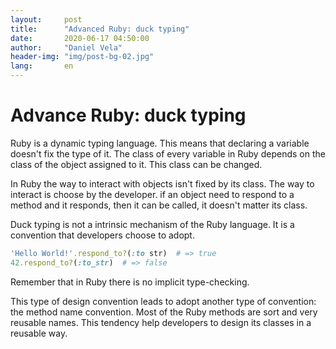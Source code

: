 ```yaml
---
layout:     post
title:      "Advanced Ruby: duck typing"
date:       2020-06-17 04:50:00
author:     "Daniel Vela"
header-img: "img/post-bg-02.jpg"
lang:       en
---
```


# Advance Ruby: duck typing

Ruby is a dynamic typing language. This means that declaring a variable doesn't fix the type of it. The class of every variable in Ruby depends on the class of the object assigned to it. This class can be changed.

In Ruby the way to interact with objects isn't fixed by its class. The way to interact is choose by the developer. if an object need to respond to a method and it responds, then it can be called, it doesn't matter its class.

Duck typing is not a intrinsic mechanism of the Ruby language. It is a convention that developers choose to adopt. 

```ruby
'Hello World!'.respond_to?(:to str)  # => true  
42.respond_to?(:to_str)  # => false  
```

Remember that in Ruby there is no implicit type-checking.

This type of design convention leads to adopt another type of convention: the method name convention. Most of the Ruby methods are sort and very reusable names. This tendency help developers to design its classes in a reusable way.

